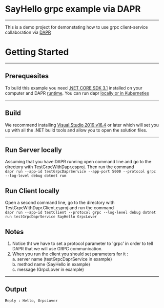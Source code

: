 # SayHello grpc example via DAPR
---
This is a demo project for demonstating how to use grpc client-service collaboration via [DAPR](https://dapr.io/)
# Getting Started
---
## Prerequesites
To build this example you need [.NET CORE SDK 3.1](https://dotnet.microsoft.com/download/dotnet-core/3.1) installed on your computer and DAPR [runtime](https://github.com/dapr/dapr). You can run dapr [locally or in Kuberneties](https://github.com/dapr/docs/blob/master/getting-started/environment-setup.md)  

---
## Build
We recommend installing [Visual Studio 2019 v16.4](https://visualstudio.microsoft.com/vs/) or later which will set you up with all the .NET build tools and allow you to open the solution files.

---
## Run Server locally
Assuming that you have DAPR running open command line and go to the directory with TestGrpcWithDapr.csproj. Then run the command  
`dapr run --app-id testGrpcDaprService --app-port 5000 --protocol grpc --log-level debug dotnet run`

## Run Client locally
Open a second command line, go to the directory with TestGrpcWithDapr.Client.csproj and run the command  
`dapr run --app-id testClient --protocol grpc --log-level debug dotnet run testGrpcDaprService SayHello GrpcLover`

## Notes
1. Notice tht we have to set a protocol parameter to 'grpc' in order to tell DAPR that we will use GRPC communication.
2. When you run the client you should set parameters for it :   
    a. server name  (testGrpcDaprService in example)  
    b. method name  (SayHello in example)  
    c. message (GrpcLover in example)  
---

## Output
`Reply : Hello, GrpcLover`